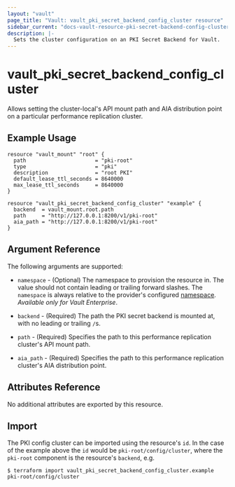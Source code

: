 ```yaml
---
layout: "vault"
page_title: "Vault: vault_pki_secret_backend_config_cluster resource"
sidebar_current: "docs-vault-resource-pki-secret-backend-config-cluster"
description: |-
  Sets the cluster configuration on an PKI Secret Backend for Vault.
---
```


# vault\_pki\_secret\_backend\_config\_cluster

Allows setting the cluster-local's API mount path and AIA distribution point on a particular performance replication cluster.

## Example Usage

```hcl
resource "vault_mount" "root" {
  path                      = "pki-root"
  type                      = "pki"
  description               = "root PKI"
  default_lease_ttl_seconds = 8640000
  max_lease_ttl_seconds     = 8640000
}

resource "vault_pki_secret_backend_config_cluster" "example" {
  backend  = vault_mount.root.path
  path     = "http://127.0.0.1:8200/v1/pki-root"
  aia_path = "http://127.0.0.1:8200/v1/pki-root"
}
```

## Argument Reference

The following arguments are supported:

* `namespace` - (Optional) The namespace to provision the resource in.
  The value should not contain leading or trailing forward slashes.
  The `namespace` is always relative to the provider's configured [namespace](/docs/providers/vault#namespace).
   *Available only for Vault Enterprise*.

* `backend` - (Required) The path the PKI secret backend is mounted at, with no leading or trailing `/`s.

* `path` - (Required) Specifies the path to this performance replication cluster's API mount path.

* `aia_path` - (Required) Specifies the path to this performance replication cluster's AIA distribution point.

## Attributes Reference

No additional attributes are exported by this resource.

## Import

The PKI config cluster can be imported using the resource's `id`. 
In the case of the example above the `id` would be `pki-root/config/cluster`, 
where the `pki-root` component is the resource's `backend`, e.g.

```
$ terraform import vault_pki_secret_backend_config_cluster.example pki-root/config/cluster
```
